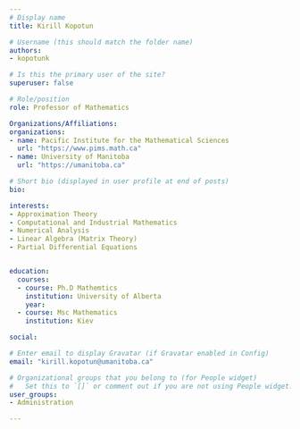 ```yaml
---
# Display name
title: Kirill Kopotun

# Username (this should match the folder name)
authors:
- kopotunk

# Is this the primary user of the site?
superuser: false

# Role/position
role: Professor of Mathematics

Organizations/Affiliations:
organizations:
- name: Pacific Institute for the Mathematical Sciences
  url: "https://www.pims.math.ca"
- name: University of Manitoba
  url: "https://umanitoba.ca"

# Short bio (displayed in user profile at end of posts)
bio: 

interests:
- Approximation Theory
- Computational and Industrial Mathematics
- Numerical Analysis
- Linear Algebra (Matrix Theory)
- Partial Differential Equations


education:
  courses:
  - course: Ph.D Mathemtics
    institution: University of Alberta
    year:
  - course: Msc Mathematics 
    institution: Kiev

social:

# Enter email to display Gravatar (if Gravatar enabled in Config)
email: "kirill.kopotun@umanitoba.ca"

# Organizational groups that you belong to (for People widget)
#   Set this to `[]` or comment out if you are not using People widget.
user_groups:
- Administration

---
```

